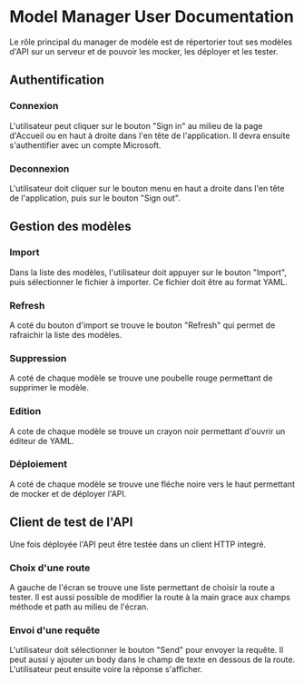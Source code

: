 # Model Manager User Documentation

Le rôle principal du manager de modèle est de répertorier tout ses modèles d'API sur un serveur et de pouvoir les mocker, les déployer et les tester.

## Authentification

### Connexion

L'utilisateur peut cliquer sur le bouton "Sign in" au milieu de la page d'Accueil ou en haut à droite dans l'en tête de l'application.
Il devra ensuite s'authentifier avec un compte Microsoft.

### Deconnexion

L'utilisateur doit cliquer sur le bouton menu en haut a droite dans l'en tête de l'application, puis sur le bouton "Sign out".

## Gestion des modèles

### Import

Dans la liste des modèles, l'utilisateur doit appuyer sur le bouton "Import", puis sélectionner le fichier à importer.
Ce fichier doit être au format YAML.

### Refresh

A coté du bouton d'import se trouve le bouton "Refresh" qui permet de rafraichir la liste des modèles.

### Suppression

A coté de chaque modèle se trouve une poubelle rouge permettant de supprimer le modèle.

### Edition

A cote de chaque modèle se trouve un crayon noir permettant d'ouvrir un éditeur de YAML.

### Déploiement

A coté de chaque modèle se trouve une fléche noire vers le haut permettant de mocker et de déployer l'API.

## Client de test de l'API

Une fois déployée l'API peut être testée dans un client HTTP integré.

### Choix d'une route

A gauche de l'écran se trouve une liste permettant de choisir la route a tester.
Il est aussi possible de modifier la route à la main grace aux champs méthode et path au milieu de l'écran.

### Envoi d'une requête

L'utilisateur doit sélectionner le bouton "Send" pour envoyer la requête. Il peut aussi y ajouter un body dans le champ de texte en dessous de la route.
L'utilisateur peut ensuite voire la réponse s'afficher.
